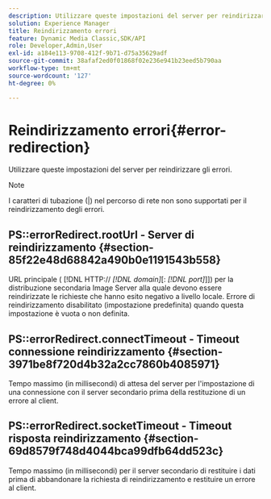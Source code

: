 ```yaml
---
description: Utilizzare queste impostazioni del server per reindirizzare gli errori.
solution: Experience Manager
title: Reindirizzamento errori
feature: Dynamic Media Classic,SDK/API
role: Developer,Admin,User
exl-id: a184e113-9708-412f-9b71-d75a35629adf
source-git-commit: 38afaf2ed0f01868f02e236e941b23eed5b790aa
workflow-type: tm+mt
source-wordcount: '127'
ht-degree: 0%

---
```


# Reindirizzamento errori{#error-redirection}

Utilizzare queste impostazioni del server per reindirizzare gli errori.

>[!NOTE]
>
>I caratteri di tubazione (|) nel percorso di rete non sono supportati per il reindirizzamento degli errori.

## PS::errorRedirect.rootUrl - Server di reindirizzamento {#section-85f22e48d68842a490b0e1191543b558}

URL principale ( [!DNL HTTP:// *[!DNL domain]*[: *[!DNL port]*]]) per la distribuzione secondaria Image Server alla quale devono essere reindirizzate le richieste che hanno esito negativo a livello locale. Errore di reindirizzamento disabilitato (impostazione predefinita) quando questa impostazione è vuota o non definita.

## PS::errorRedirect.connectTimeout - Timeout connessione reindirizzamento {#section-3971be8f720d4b32a2cc7860b4085971}

Tempo massimo (in millisecondi) di attesa del server per l&#39;impostazione di una connessione con il server secondario prima della restituzione di un errore al client.

## PS::errorRedirect.socketTimeout - Timeout risposta reindirizzamento {#section-69d8579f748d4044bca99dfb64dd523c}

Tempo massimo (in millisecondi) per il server secondario di restituire i dati prima di abbandonare la richiesta di reindirizzamento e restituire un errore al client.
